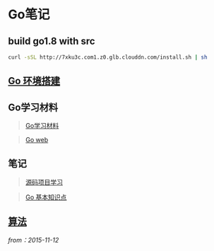 #	Go笔记

## build go1.8 with src

```bash
curl -sSL http://7xku3c.com1.z0.glb.clouddn.com/install.sh | sh
```

##	[Go 环境搭建](env/index.html)

##	Go学习材料

>[Go学习材料](go.html)

>[Go web](web.html)

## 笔记

>[源码项目学习](openSRC/index.html)

>[Go 基本知识点](go/index.html)


## [算法](algorithm/index.html)



_from：2015-11-12_
